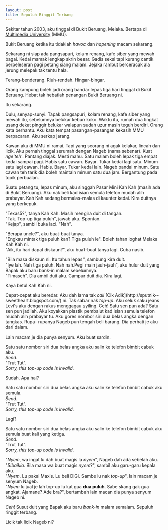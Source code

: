 ```yaml
---
layout: post
title: Sepuluh Ringgit Terbang
---
```


Sekitar tahun 2003, aku tinggal di Bukit Beruang, Melaka. Bertapa di
[Multimedia University](http://www.mmu.edu.my/) (MMU).

Bukit Beruang ketika itu tidaklah *havoc* dan *hapening* macam sekarang.
  
Sekarang ni siap ada pangsapuri, kolam renang, kafe siber yang mewah bagai.
Kedai mamak lengkap skrin besar. Gadis seksi tapi kurang cantik berpeleseran
pagi petang siang malam. Jejaka rambut berceracak ala jerung melepak tak tentu
hala. 

Terang-benderang. 
Riuh-rendah. 
Hingar-bingar. 

Orang kampung boleh jadi orang bandar lepas tiga hari tinggal di Bukit Beruang. Hebat tak hebatlah penangan Bukit Beruang ni.

Itu sekarang.

Dulu, senyap-sunyi. Tapak pangsapuri, kolam renang, kafe siber yang mewah itu,
sebelumnya belukar kebun koko. Waktu itu, rumah dua tingkat usang dekat
pinggir belukar walapun sudah uzur masih teguh berdiri. Orang kata berhantu.
Aku kata tempat pasangan-pasangan kekasih MMU berpacaran. Aku serkap jarang.
  
Kawan aku di MMU ni ramai. Tapi yang seorang ni agak kelakar, lincah dan licik.
Aku pernah tinggal serumah dengan Nageb (nama sebenar). Kuat *nge'teh'*. Pantang
diajak. Mesti mahu. Satu malam boleh lepak tiga empat kedai sampai pagi. Habis
satu cawan. Bayar. Tukar kedai lagi satu. Minum satu lagi cawan. Habis. Bayar.
Tukar kedai lain. Nageb pandai minum. Satu cawan teh tarik dia boleh maintain
minum satu dua jam. Bergantung pada topik perbualan.

Suatu petang tu, lepas minum, aku singgah Pasar Mini Kah Kah (masih ada di
Bukit Beruang). Aku nak beli kad isian semula telefon mudah alih prabayar. Kah
Kah sedang bermalas-malas di kaunter kedai. Kira duitnya yang berkepuk.

"Texas5?", tanya Kah Kah. Masih mengira duit di tangan. <br />
"Tak. Top-up tiga puluh", jawab aku. Spontan. <br />
"Kejap", sambil buka laci. "Nah". <br />

"Berapa uncle?", aku buat-buat tanya. <br />
"Engkau mintak tiga puluh kan? Tiga puluh le". Boleh tahan loghat Melaka Kah 
Kah ni. <br />
"Aik, itu hari dapat diskaun?", aku buat-buat tanya lagi. Cuba nasib. <br />

"Bila masa diskaun ni. Itu tahun lepas", sambung kira duit. <br />
"Iye lah. Nah tiga puluh. Nah nah.Pegi main jauh-jauh", aku hulur duit yang
Bapak aku baru bank-in malam sebelumnya. <br />
"Timaseh". Dia ambil duit aku. Campur duit dia. Kira lagi. <br />

Kaya betul Kah Kah ni.
  
Cepat-cepat aku beredar. Aku dah lama tak *call* [Cik Adik](http://sputnik--
sweetheart.blogspot.com/) ni. Tak sabar nak *top-up*. Aku seluk saku jeans
Levi's aku dengan rakus menggagau syiling. Ceh! Satu sen pun ada? Satu sen pun
jadilah. Aku koyakkan plastik pembalut kad isian semula telefon mudah alih
prabayar tu. Aku gores nombor siri dua belas angka dengan tangkas. Rupa-
rupanya Nageb pun tengah beli barang. Dia perhati je aku dari dalam.

Lain macam je dia punya senyum. Aku buat sardin.

Satu satu nombor siri dua belas angka aku salin ke telefon bimbit cabuk aku. <br />
*Send*. <br />
"Trut Tut". <br />
*Sorry, this top-up code is invalid*. <br />

Sudah. Apa hal?

Satu satu nombor siri dua belas angka aku salin ke telefon bimbit cabuk aku
semula. <br />
*Send*. <br />
"Trut Tut". <br />
*Sorry, this top-up code is invalid*. <br />

Lagi?

Satu satu nombor siri dua belas angka aku salin ke telefon bimbit cabuk aku
semula buat kali yang ketiga. <br />
*Send*. <br />
"Trut Tut". <br />
*Sorry, this top-up code is invalid*. <br />
  
"*Nyem*, wa ingat lu dah buat magis la *nyem*", Nageb dah ada sebelah aku. <br />
"*Sibaikia*. Bila masa wa buat magis *nyem*?", sambil aku garu-garu kepala aku. <br />
"*Nyem*. Lu pakai Maxis. Lu beli DiGi. Sambe lu nak *top-up*", lain macam je
senyum Nageb. <br />
"*Nyem* lu jual je lah top-up lu kat gua **dua puluh**. Sabe skang gak gua angkat. Ajamane? Ade bra?",
bertambah lain macan dia punya senyum Nageb ni. <br />
  
*Ceh*! Susut duit yang Bapak aku baru *bank-in* malam semalam. Sepuluh ringgit
terbang.

Licik tak licik Nageb ni?
